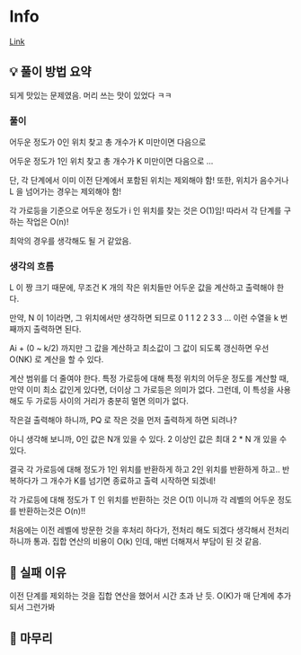 # Info
[Link](https://boj.kr/32069)
## 💡 풀이 방법 요약
되게 맛있는 문제였음. 머리 쓰는 맛이 있었다 ㅋㅋ

### 풀이

어두운 정도가 0인 위치 찾고 총 개수가 K 미만이면 다음으로

어두운 정도가 1인 위치 찾고 총 개수가 K 미만이면 다음으로 ...

단, 각 단계에서 이미 이전 단계에서 포함된 위치는 제외해야 함! 또한, 위치가 음수거나 L 을 넘어가는 경우는 제외해야 함!

각 가로등을 기준으로 어두운 정도가 i 인 위치를 찾는 것은 O(1)임! 따라서 각 단계를 구하는 작업은 O(n)!

최악의 경우를 생각해도 될 거 같았음.

### 생각의 흐름

L 이 짱 크기 때문에, 무조건 K 개의 작은 위치들만 어두운 값을 계산하고 출력해야 한다.

만약, N 이 1이라면, 그 위치에서만 생각하면 되므로 0 1 1 2 2 3 3 ... 이런 수열을 k 번째까지 출력하면 된다.

Ai + (0 ~ k/2) 까지만 그 값을 계산하고 최소값이 그 값이 되도록 갱신하면 우선 O(NK) 로 계산을 할 수 있다.

계산 범위를 더 줄여야 한다. 특정 가로등에 대해 특정 위치의 어두운 정도를 계산할 때, 만약 이미 최소 값인게 있다면, 더이상 그 가로등은 의미가 없다. 그런데, 이 특성을 사용해도 두 가로등 사이의 거리가 충분히 멀면 의미가 없다.

작은걸 출력해야 하니까, PQ 로 작은 것을 먼저 출력하게 하면 되려나?

아니 생각해 보니까, 0인 값은 N개 있을 수 있다. 2 이상인 값은 최대 2 * N 개 있을 수 있다.

결국 각 가로등에 대해 정도가 1인 위치를 반환하게 하고 2인 위치를 반환하게 하고.. 반복하다가 그 개수가 K를 넘기면 종료하고 출력 시작하면 되겠네!

각 가로등에 대해 정도가 T 인 위치를 반환하는 것은 O(1) 이니까 각 레벨의 어두운 정도를 반환하는것은 O(n)!!

처음에는 이전 레벨에 방문한 것을 후처리 하다가, 전처리 해도 되겠다 생각해서 전처리 하니까 통과. 집합 연산의 비용이 O(k) 인데, 매번 더해져서 부담이 된 것 같음.


## 👀 실패 이유
이전 단계를 제외하는 것을 집합 연산을 했어서 시간 초과 난 듯. O(K)가 매 단계에 추가되서 그런가봐

## 🙂 마무리
